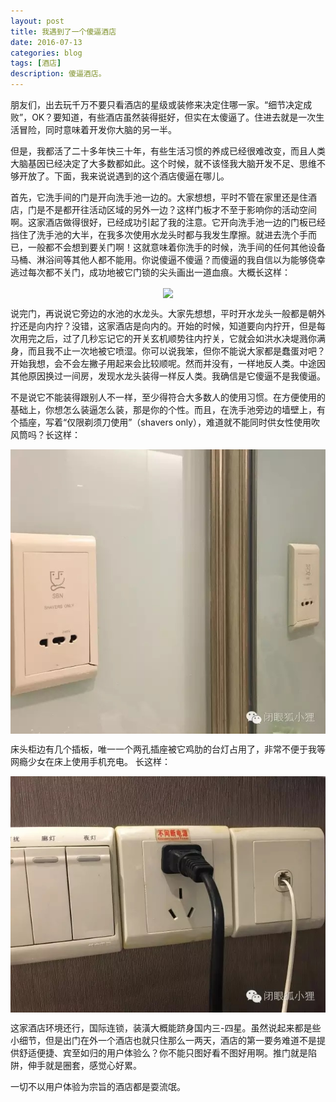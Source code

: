 ```yaml
---
layout: post
title: 我遇到了一个傻逼酒店
date: 2016-07-13
categories: blog
tags: [酒店]
description: 傻逼酒店。
---
```


朋友们，出去玩千万不要只看酒店的星级或装修来决定住哪一家。“细节决定成败”，OK？要知道，有些酒店虽然装得挺好，但实在太傻逼了。住进去就是一次生活冒险，同时意味着开发你大脑的另一半。

但是，我都活了二十多年快三十年，有些生活习惯的养成已经很难改变，而且人类大脑基因已经决定了大多数都如此。这个时候，就不该怪我大脑开发不足、思维不够开放了。下面，我来说说遇到的这个酒店傻逼在哪儿。

首先，它洗手间的门是开向洗手池一边的。大家想想，平时不管在家里还是住酒店，门是不是都开往活动区域的另外一边？这样门板才不至于影响你的活动空间啊。这家酒店做得很好，已经成功引起了我的注意。它开向洗手池一边的门板已经挡住了洗手池的大半，在我多次使用水龙头时都与我发生摩擦。就进去洗个手而已，一般都不会想到要关门啊！这就意味着你洗手的时候，洗手间的任何其他设备马桶、淋浴间等其他人都不能用。你说傻逼不傻逼？而傻逼的我自信以为能够侥幸逃过每次都不关门，成功地被它门锁的尖头画出一道血痕。大概长这样：

<center>
    <p><img src="/img/腿.jpg" align="center"></p>
</center>

说完门，再说说它旁边的水池的水龙头。大家先想想，平时开水龙头一般都是朝外拧还是向内拧？没错，这家酒店是向内的。开始的时候，知道要向内拧开，但是每次用完之后，过了几秒忘记它的开关玄机顺势往内拧关，它就会如洪水决堤溅你满身，而且我不止一次地被它喷湿。你可以说我笨，但你不能说大家都是蠢蛋对吧？开始我想，会不会左撇子用起来会比较顺呢。然而并没有，一样地反人类。中途因其他原因换过一间房，发现水龙头装得一样反人类。我确信是它傻逼不是我傻逼。

不是说它不能装得跟别人不一样，至少得符合大多数人的使用习惯。在方便使用的基础上，你想怎么装逼怎么装，那是你的个性。而且，在洗手池旁边的墙壁上，有个插座，写着“仅限剃须刀使用”（shavers only），难道就不能同时供女性使用吹风筒吗？长这样：

<center>
    <p><img src="/img/插座.jpg" align="center"></p>
</center>

床头柜边有几个插板，唯一一个两孔插座被它鸡肋的台灯占用了，非常不便于我等网瘾少女在床上使用手机充电。 长这样：

<center>
    <p><img src="/img/插座2.jpg" align="center"></p>
</center>

这家酒店环境还行，国际连锁，装潢大概能跻身国内三-四星。虽然说起来都是些小细节，但是出门在外一个酒店也就只住那么一两天，酒店的第一要务难道不是提供舒适便捷、宾至如归的用户体验么？你不能只图好看不图好用啊。推门就是陷阱，伸手就是圈套，感觉心好累。

一切不以用户体验为宗旨的酒店都是耍流氓。
